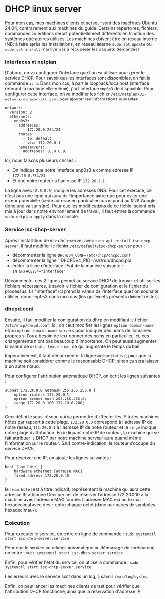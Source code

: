 # DHCP linux server
Pour mon cas, mes machines clients et serveur sont des machines Ubuntu 24.04, contrairement aux machines du guide. Certains répertoires, fichiers, commandes ou éditions seront potentiellement différents en fonction des systèmes opératoires utilisés.
Les machines doivent être en réseau interne
(NB: à faire après les installations, en réseau interne `sudo apt update` ou `sudo apt install` n'arrive pas à récupérer les paquets demandés)

### Interfaces et netplan

D'abord, on va configurer l'interface que l'on va utiliser pour gérer le service DHCP. Pour savoir quelles interfaces sont disponibles, on fait la commande `ip a`. Dans mon cas, à part le loopback/localhost (interface référant la machine elle-même), j'ai l'interface `enp0s3` de disponible.
Pour configurer cette interface, on va modifier les fichier `/etc/netplan/01-network-manager-all.yaml` pour ajouter les informations suivantes :
```
network:
  version: 2
  ethernets:
    enp0s3:
      addresses:
        - 172.20.0.254/24
      routes:
        - to: default
          via: 172.20.0.1
      nameservers:
        addresses: [8.8.8.8]
```
Ici, nous faisons plusieurs choses :
- On indique que notre interface enp0s3 a comme adresse IP `172.20.0.254/24`
- Et que notre routeur a l'adresse IP `172.20.0.1`

La ligne avec `[8.8.8.8]` indique les adresses DNS. Pour cet exercice, ce n'est pas une ligne qui aura de l'importance autre que pour éviter une erreur potentielle (cette adresse en particulier correspond au DNS Google, donc une valeur sûre).
Pour que les modifications de ce fichier soient pris mis à jour dans notre environnement de travail, il faut entrer la commande `sudo netplan apply` dans la console.

### Service isc-dhcp-server

Après l'installation de isc-dhcp-server avec `sudo apt install isc-dhcp-server`, il faut modifier le fichier `/etc/default/isc-dhcp-server` pour :
- décommenter la ligne `DHCPDv4_CONF=/etc/dhcp/dhcpd.conf`
- décommenter la ligne ``DHCPDv4_PID=/var/run/dhcpd.pid
- éditer la ligne d'interface IPv4 de la manière suivante : `INTERFACESv4="interface"`

Décommenter ces 2 lignes permet au service DHCP de trouver et utiliser les fichiers nécessaires, à savoir le fichier de configuration et le fichier du processus. 
Le "interface" ici prend la valeur de l'interface que l'on souhaite utiliser, donc enp0s3 dans mon cas (les guillemets présents doivent rester).

### dhcpd.conf

Ensuite, il faut modifier la configuration du dhcp en modifiant le fichier `/etc/dhcp/dhcpd.conf`. Ici, on peut modifier les lignes `option domain-name` et/ou `option domain-name-servers` pour indiquer des noms de domaines propres si l'on a besoin de leur donner des noms en particulier. Ici, ces changements n'ont pas beaucoup d'importance.
On peut aussi augmenter la valeur de `default-lease-time`, ce qui augmente le temps du bail.

Impérativement, il faut décommenter la ligne `authoritative`, pour que la machine soit considérer comme le responsable DHCP, sinon ça sera laisser à un autre nœud. 

Pour configurer l'attribution automatique DHCP, on écrit les lignes suivantes :
```
subnet 172.20.0.0 netmask 255.255.255.0 {
	option routers 172.20.0.1;
	option subnet-mask 255.255.255.0;
	range 172.20.0.100 172.20.0.200;
}
```
Ceci défini le sous-réseau qui va permettre d'affecter les IP à des machines hôtes par rapport à cette plage. `172.20.0.0` correspond à l'adresse IP de notre réseau, `172.20.0.1` à l'adresse IP de notre routeur et le `range` indique notre plage d'attribution.
En indiquant notre IP de routeur, la machine qui se fait attribuer le DHCP par notre machine serveur aura quand même l'information sur le routeur. Sauf contre-indication, le routeur s'occupe du service DHCP.

Pour réserver une IP, on ajoute les lignes suivantes :
```
host [nom hôte] {
	hardware ethernet [adresse MAC]
	fixed address 172.20.0.10
}
```
le `[nom hôte]` est à titre indicatif, représentant la machine qui aura cette adresse IP attribuée
Ceci permet de réserver l'adresse 172.20.0.10 à la machine avec l'adresse MAC fournie. L'adresse MAC est au format hexadécimal avec des `:` entre chaque octet (donc par paires de symboles hexadécimaux).

### Exécution

Pour exécuter le service, on entre en ligne de commande :
`sudo systemctl start isc-dhcp-server.service`

Pour que le service se relance automatique au démarrage de l'ordinateur, on entre :
`sudo systemctl start isc-dhcp-server.service`

Enfin, pour vérifier l'état du service, on utilise la commande :
`sudo systemctl start isc-dhcp-server.service`

Les erreurs avec le service sont dans un log, à savoir  `/var/log/syslog`

Enfin, on peut lancer les machines clients de test pour vérifier que l'attribution DHCP fonctionne, ainsi que la réservation d'adresse IP.


